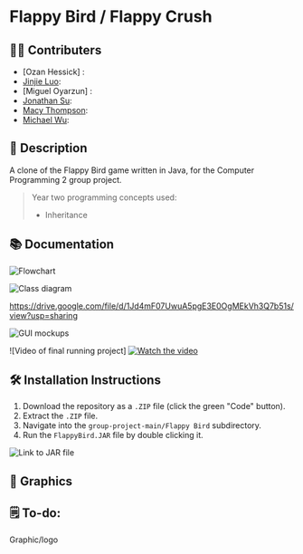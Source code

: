 # Flappy Bird / Flappy Crush
## 👨‍💻 Contributers
+ [Ozan Hessick] :
+ [Jinjie Luo](https://github.com/Sensxy):
+ [Miguel Oyarzun] :
+ [Jonathan Su](https://github.com/9661328):
+ [Macy Thompson](https://github.com/macythompson):
+ [Michael Wu](https://github.com/michaelxcw):

## 📝 Description

A clone of the Flappy Bird game written in Java, for the Computer Programming 2 group project.

> Year two programming concepts used:
> + Inheritance
> 



## 📚 Documentation

![Flowchart]()

![Class diagram]()

https://drive.google.com/file/d/1Jd4mF07UwuA5pgE3E0OgMEkVh3Q7b51s/view?usp=sharing

![GUI mockups]()

![Video of final running project]
[![Watch the video](https://img.youtube.com/vi/K5KAc5CoCuk/maxresdefault.jpg)](https://www.youtube.com/watch?v=K5KAc5CoCuk)

## 🛠️ Installation Instructions

1. Download the repository as a `.ZIP` file (click the green "Code" button).
2. Extract the `.ZIP` file.
3. Navigate into the `group-project-main/Flappy Bird` subdirectory.
4. Run the `FlappyBird.JAR` file by double clicking it.

![Link to JAR file]()

## 📸 Graphics

## 🗒️ To-do: 

Graphic/logo
